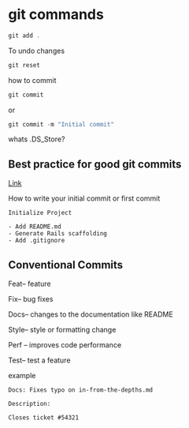 # git commands

```powershell
git add .
```

To undo changes

```powershell
git reset 
```

how to commit

```powershell
git commit 
```

or

```powershell
git commit -m "Initial commit"
```

whats .DS_Store?

## Best practice for good git commits

[Link](https://initialcommit.com/blog/git-commit-messages-best-practices)

How to write your initial commit or first commit

```vim
Initialize Project

- Add README.md
- Generate Rails scaffolding
- Add .gitignore
```

## Conventional Commits

Feat– feature

Fix– bug fixes

Docs– changes to the documentation like README

Style– style or formatting change

Perf – improves code performance

Test– test a feature

example

```
Docs: Fixes typo on in-from-the-depths.md

Description:

Closes ticket #54321
```
